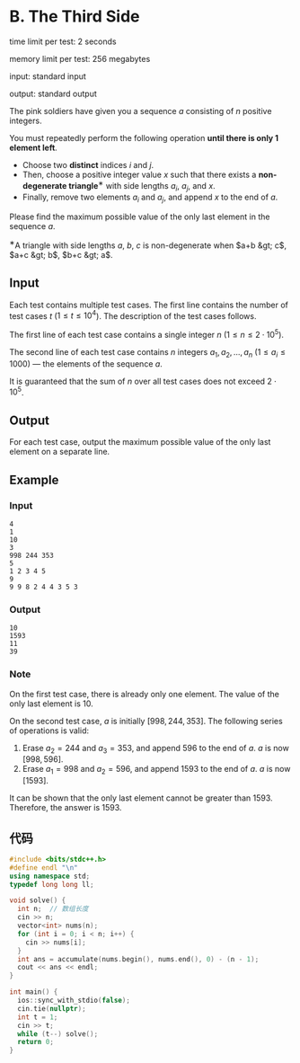# B. The Third Side

time limit per test: 2 seconds

memory limit per test: 256 megabytes

input: standard input

output: standard output

The pink soldiers have given you a sequence $a$ consisting of $n$ positive integers.

You must repeatedly perform the following operation **until there is only $1$ element left**.

-   Choose two **distinct** indices $i$ and $j$.
-   Then, choose a positive integer value $x$ such that there exists a **non-degenerate triangle**$^{\text{∗}}$ with side lengths $a_i$, $a_j$, and $x$.
-   Finally, remove two elements $a_i$ and $a_j$, and append $x$ to the end of $a$.

Please find the maximum possible value of the only last element in the sequence $a$.

$^{\text{∗}}$A triangle with side lengths $a$, $b$, $c$ is non-degenerate when $a+b &gt; c$, $a+c &gt; b$, $b+c &gt; a$.

## **Input**

Each test contains multiple test cases. The first line contains the number of test cases $t$ ($1 \le t \le 10^4$). The description of the test cases follows.

The first line of each test case contains a single integer $n$ ($1 \le n \le 2 \cdot 10^5$).

The second line of each test case contains $n$ integers $a_1,a_2,\ldots,a_n$ ($1 \le a_i \le 1000$) — the elements of the sequence $a$.

It is guaranteed that the sum of $n$ over all test cases does not exceed $2 \cdot 10^5$.

## **Output**

For each test case, output the maximum possible value of the only last element on a separate line.

## Example

### Input

```
4
1
10
3
998 244 353
5
1 2 3 4 5
9
9 9 8 2 4 4 3 5 3
```

### Output

```
10
1593
11
39
```

### **Note**

On the first test case, there is already only one element. The value of the only last element is $10$.

On the second test case, $a$ is initially $[998,244,353]$. The following series of operations is valid:

1.  Erase $a_2=244$ and $a_3=353$, and append $596$ to the end of $a$. $a$ is now $[998,596]$.
2.  Erase $a_1=998$ and $a_2=596$, and append $1593$ to the end of $a$. $a$ is now $[1593]$.

It can be shown that the only last element cannot be greater than $1593$. Therefore, the answer is $1593$.

## 代码

```cpp
#include <bits/stdc++.h>
#define endl "\n"
using namespace std;
typedef long long ll;

void solve() {
  int n;  // 数组长度
  cin >> n;
  vector<int> nums(n);
  for (int i = 0; i < n; i++) {
    cin >> nums[i];
  }
  int ans = accumulate(nums.begin(), nums.end(), 0) - (n - 1);
  cout << ans << endl;
}

int main() {
  ios::sync_with_stdio(false);
  cin.tie(nullptr);
  int t = 1;
  cin >> t;
  while (t--) solve();
  return 0;
}
```

